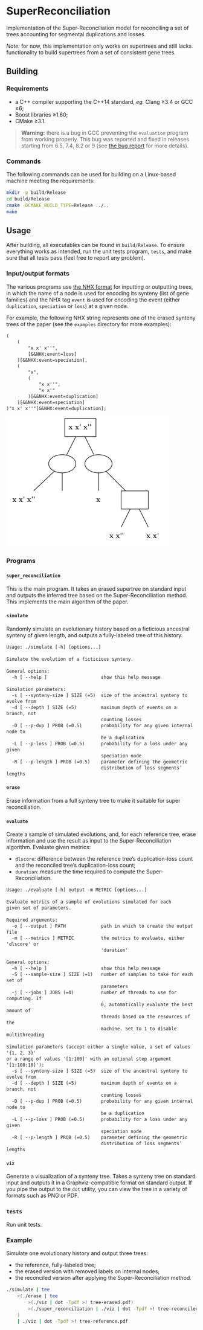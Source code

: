 # SuperReconciliation

Implementation of the Super-Reconciliation model for reconciling a set of trees accounting for segmental duplications and losses.

_Note:_ for now, this implementation only works on supertrees and still lacks functionality to build supertrees from a set of consistent gene trees.

## Building

### Requirements

* a C++ compiler supporting the C++14 standard, _eg._ Clang ≥3.4 or GCC ≥6;
* Boost libraries ≥1.60;
* CMake ≥3.1.

> **Warning:** there is a bug in GCC preventing the `evaluation` program from working properly. This bug was reported and fixed in releases starting from 6.5, 7.4, 8.2 or 9 (see [the bug report](https://gcc.gnu.org/bugzilla/show_bug.cgi?id=86291) for more details).

### Commands

The following commands can be used for building on a Linux-based machine meeting the requirements:

```sh
mkdir -p build/Release
cd build/Release
cmake -DCMAKE_BUILD_TYPE=Release ../..
make
```

## Usage

After building, all executables can be found in `build/Release`. To ensure everything works as intended, run the unit tests program, `tests`, and make sure that all tests pass (feel free to report any problem).

### Input/output formats

The various programs use [the NHX format](https://home.cc.umanitoba.ca/~psgendb/doc/atv/NHX.pdf) for inputting or outputting trees, in which the name of a node is used for encoding its synteny (list of gene families) and the NHX tag `event` is used for encoding the event (either `duplication`, `speciation` or `loss`) at a given node.

For example, the following NHX string represents one of the erased synteny trees of the paper (see the `examples` directory for more examples):

```nhx
(
    (
        "x x' x''",
        [&&NHX:event=loss]
    )[&&NHX:event=speciation],
    (
        "x",
        (
            "x x''",
            "x x'"
        )[&&NHX:event=duplication]
    )[&&NHX:event=speciation]
)"x x' x''"[&&NHX:event=duplication];
```

![Graphviz visualisation of the previous NHX string](examples/simple.in.png)

### Programs

#### `super_reconciliation`

This is the main program. It takes an erased supertree on standard input and outputs the inferred tree based on the Super-Reconciliation method. This implements the main algorithm of the paper.

#### `simulate`

Randomly simulate an evolutionary history based on a ficticious ancestral synteny of given length, and outputs a fully-labeled tree of this history.

```
Usage: ./simulate [-h] [options...]

Simulate the evolution of a ficticious synteny.

General options:
  -h [ --help ]                    show this help message

Simulation parameters:
  -s [ --synteny-size ] SIZE (=5)  size of the ancestral synteny to evolve from
  -d [ --depth ] SIZE (=5)         maximum depth of events on a branch, not
                                   counting losses
  -D [ --p-dup ] PROB (=0.5)       probability for any given internal node to
                                   be a duplication
  -L [ --p-loss ] PROB (=0.5)      probability for a loss under any given
                                   speciation node
  -R [ --p-length ] PROB (=0.5)    parameter defining the geometric
                                   distribution of loss segments’ lengths
```

#### `erase`

Erase information from a full synteny tree to make it suitable for super reconciliation.

#### `evaluate`

Create a sample of simulated evolutions, and, for each reference tree, erase information and use the result as input to the Super-Reconciliation algorithm. Evaluate given metrics:

* `dlscore`: difference between the reference tree’s duplication-loss count and the reconciled tree’s duplication-loss count;
* `duration`: measure the time required to compute the Super-Reconciliation.

```
Usage: ./evaluate [-h] output -m METRIC [options...]

Evaluate metrics of a sample of evolutions simulated for each
given set of parameters.

Required arguments:
  -o [ --output ] PATH             path in which to create the output file
  -m [ --metrics ] METRIC          the metrics to evaluate, either 'dlscore' or
                                   'duration'

General options:
  -h [ --help ]                    show this help message
  -S [ --sample-size ] SIZE (=1)   number of samples to take for each set of
                                   parameters
  -j [ --jobs ] JOBS (=0)          number of threads to use for computing. If
                                   0, automatically evaluate the best amount of
                                   threads based on the resources of the
                                   machine. Set to 1 to disable multithreading

Simulation parameters (accept either a single value, a set of values '{1, 2, 3}'
or a range of values '[1:100]' with an optional step argument '[1:100:10]'):
  -s [ --synteny-size ] SIZE (=5)  size of the ancestral synteny to evolve from
  -d [ --depth ] SIZE (=5)         maximum depth of events on a branch, not
                                   counting losses
  -D [ --p-dup ] PROB (=0.5)       probability for any given internal node to
                                   be a duplication
  -L [ --p-loss ] PROB (=0.5)      probability for a loss under any given
                                   speciation node
  -R [ --p-length ] PROB (=0.5)    parameter defining the geometric
                                   distribution of loss segments’ lengths
```

#### `viz`

Generate a visualization of a synteny tree. Takes a synteny tree on standard input and outputs it in a Graphviz-compatible format on standard output. If you pipe the output to the `dot` utility, you can view the tree in a variety of formats such as PNG or PDF.

### `tests`

Run unit tests.

### Example

Simulate one evolutionary history and output three trees:

* the reference, fully-labeled tree;
* the erased version with removed labels on internal nodes;
* the reconciled version after applying the Super-Reconciliation method.

```sh
./simulate | tee
    >(./erase | tee
        >(./viz | dot -Tpdf >! tree-erased.pdf)
        >(./super_reconciliation | ./viz | dot -Tpdf >! tree-reconciled.pdf)
    )
    | ./viz | dot -Tpdf >! tree-reference.pdf
```
